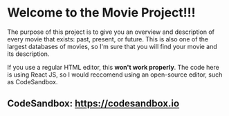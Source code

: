 # **Welcome to the Movie Project!!!**

The purpose of this project is to give you an overview and description of every movie that exists: past, present, or future.
This is also one of the largest databases of movies, so I'm sure that you will find your movie and its description.

If you use a regular HTML editor, this **won't work properly**.
The code here is using React JS, so I would reccomend using an open-source editor, such as CodeSandbox.
## CodeSandbox: https://codesandbox.io
